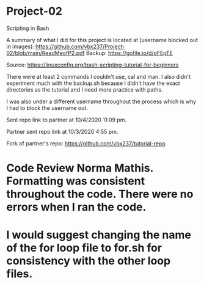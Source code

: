 # Project-02
Scripting in Bash

A summary of what I did for this project is located at (username blocked out in images): 
https://github.com/vbx237/Project-02/blob/main/ReadMeofP2.pdf
Backup: https://gofile.io/d/pFEpTE

Source: https://linuxconfig.org/bash-scripting-tutorial-for-beginners

There were at least 2 commands I couldn't use, cal and man. I also didn't experiment much with the backup.sh because I didn't have the exact directories as the tutorial and I need more practice with paths.

I was also under a different username throughout the process which is why I had to block the username out.

Sent repo link to partner at 10/4/2020 11:09 pm.

Partner sent repo link at 10/3/2020 4:55 pm.

Fork of partner's repo: https://github.com/vbx237/tutorial-repo


# Code Review Norma Mathis. Formatting was consistent throughout the code. There were no errors when I ran the code.
# I would suggest changing the name of the for loop file to for.sh for consistency with the other loop files.
